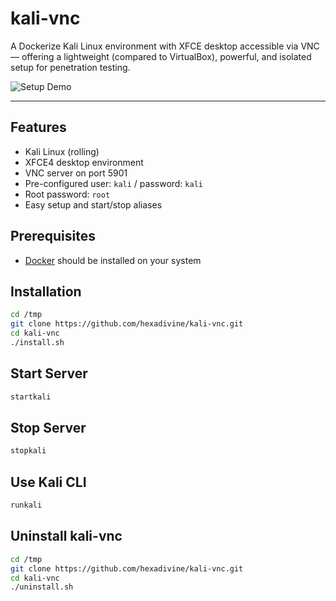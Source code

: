 # kali-vnc

A Dockerize Kali Linux environment with XFCE desktop accessible via VNC — offering a lightweight (compared to VirtualBox), powerful, and isolated setup for penetration testing.

![Setup Demo](./asset/setup.gif)

---

## Features

-   Kali Linux (rolling)
-   XFCE4 desktop environment
-   VNC server on port 5901
-   Pre-configured user: `kali` / password: `kali`
-   Root password: `root`
-   Easy setup and start/stop aliases

## Prerequisites

-   [Docker](https://docs.docker.com/get-docker/) should be installed on your system

## Installation

```sh
cd /tmp
git clone https://github.com/hexadivine/kali-vnc.git
cd kali-vnc
./install.sh
```

## Start Server

```sh
startkali
```

## Stop Server

```sh
stopkali
```

## Use Kali CLI

```sh
runkali
```

## Uninstall kali-vnc

```sh
cd /tmp
git clone https://github.com/hexadivine/kali-vnc.git
cd kali-vnc
./uninstall.sh
```
